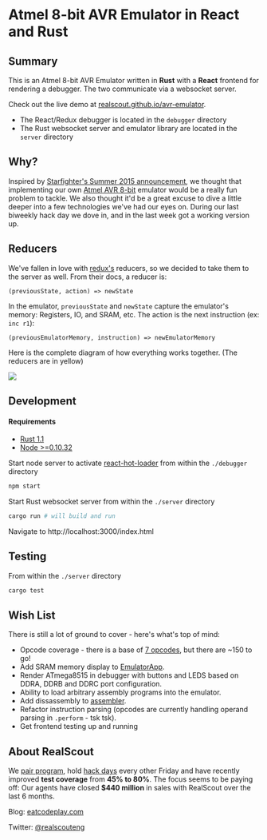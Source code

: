 # Atmel 8-bit AVR Emulator in React and Rust

## Summary

This is an Atmel 8-bit AVR Emulator written in **Rust** with a **React** frontend for rendering a debugger. The two communicate via a websocket server. 

Check out the live demo at [realscout.github.io/avr-emulator](http://realscout.github.io/avr-emulator).

* The React/Redux debugger is located in the `debugger` directory
* The Rust websocket server and emulator library are located in the `server` directory

## Why?

Inspired by [Starfighter's Summer 2015 announcement](http://sockpuppet.org/blog/2015/07/13/starfighter/), we thought that implementing our own [Atmel AVR 8-bit](http://www.atmel.com/images/atmel-0856-avr-instruction-set-manual.pdf) emulator would be a really fun problem to tackle. We also thought it'd be a great excuse to dive a little deeper into a few technologies we've had our eyes on. During our last biweekly hack day we dove in, and in the last week got a working version up.

## Reducers

We've fallen in love with [redux's](https://github.com/gaearon/redux) reducers, so we decided to take them to the server as well. From their docs, a reducer is:

```
(previousState, action) => newState
```

In the emulator, `previousState` and `newState` capture the emulator's memory: Registers, IO, and SRAM, etc. The action is the next instruction (ex: `inc r1`):

```
(previousEmulatorMemory, instruction) => newEmulatorMemory
```

Here is the complete diagram of how everything works together. (The reducers are in yellow)

<img src="https://s3.amazonaws.com/uploads.hipchat.com/65625/949611/xi6FKFfeeXLYsjI/Rust-React%20Emulator.png"/>

## Development

#### Requirements

* [Rust 1.1](http://www.rust-lang.org/install.html)
* [Node >=0.10.32](https://nodejs.org/download/)

Start node server to activate [react-hot-loader](https://github.com/gaearon/react-hot-loader) from within the `./debugger` directory

``` bash
npm start
```

Start Rust websocket server from within the `./server` directory

``` bash
cargo run # will build and run
```

Navigate to http://localhost:3000/index.html

## Testing

From within the `./server` directory

``` bash
cargo test
```

## Wish List

There is still a lot of ground to cover - here's what's top of mind:

* Opcode coverage - there is a base of [7 opcodes](https://github.com/RealScout/avr-emulator/tree/master/server/src/opcodes), but there are ~150 to go!
* Add SRAM memory display to [EmulatorApp](https://github.com/RealScout/avr-emulator/blob/master/debugger/containers/EmulatorApp.js).
* Render ATmega8515 in debugger with buttons and LEDS based on DDRA, DDRB and DDRC port configuration.
* Ability to load arbitrary assembly programs into the emulator.
* Add dissassembly to [assembler](https://github.com/RealScout/avr-emulator/blob/master/server/src/assembler.rs).
* Refactor instruction parsing (opcodes are currently handling operand parsing in `.perform` - tsk tsk).
* Get frontend testing up and running

## About RealScout

We [pair program](http://eatcodeplay.com/why-we-killed-off-code-reviews/), hold [hack days](https://twitter.com/chrisconley/status/618830194971774976) every other Friday and have recently improved **test coverage** from **45% to 80%**. The focus seems to be paying off: Our agents have closed **$440 million** in sales with RealScout over the last 6 months.

Blog: [eatcodeplay.com](http://eatcodeplay.com/)

Twitter: [@realscouteng](https://twitter.com/realscouteng)
